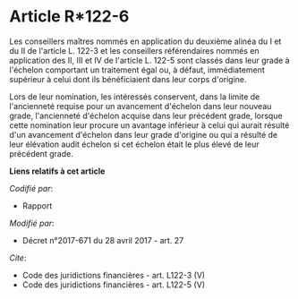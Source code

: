 # Article R*122-6

Les conseillers maîtres nommés en application du deuxième alinéa du I et du II de l'article L. 122-3 et les conseillers
référendaires nommés en application des II, III et IV de l'article L. 122-5 sont classés dans leur grade à l'échelon
comportant un traitement égal ou, à défaut, immédiatement supérieur à celui dont ils bénéficiaient dans leur corps
d'origine. 

Lors de leur nomination, les intéressés conservent, dans la limite de l'ancienneté requise pour un avancement d'échelon dans
leur nouveau grade, l'ancienneté d'échelon acquise dans leur précédent grade, lorsque cette nomination leur procure un
avantage inférieur à celui qui aurait résulté d'un avancement d'échelon dans leur grade d'origine ou qui a résulté de leur
élévation audit échelon si cet échelon était le plus élevé de leur précédent grade.

**Liens relatifs à cet article**

_Codifié par_:

  - Rapport

_Modifié par_:

  - Décret n°2017-671 du 28 avril 2017 - art. 27

_Cite_:

  - Code des juridictions financières - art. L122-3 (V)
  - Code des juridictions financières - art. L122-5 (V)
